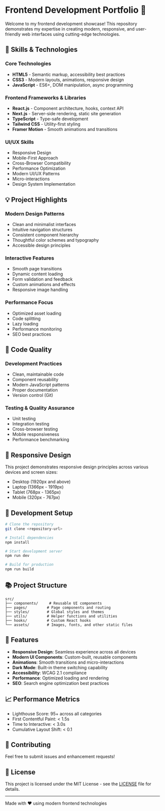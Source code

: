 # Frontend Development Portfolio 🎨

Welcome to my frontend development showcase! This repository demonstrates my expertise in creating modern, responsive, and user-friendly web interfaces using cutting-edge technologies.

## 🚀 Skills & Technologies

### Core Technologies
- **HTML5** - Semantic markup, accessibility best practices
- **CSS3** - Modern layouts, animations, responsive design
- **JavaScript** - ES6+, DOM manipulation, async programming

### Frontend Frameworks & Libraries
- **React.js** - Component architecture, hooks, context API
- **Next.js** - Server-side rendering, static site generation
- **TypeScript** - Type-safe development
- **Tailwind CSS** - Utility-first styling
- **Framer Motion** - Smooth animations and transitions

### UI/UX Skills
- Responsive Design
- Mobile-First Approach
- Cross-Browser Compatibility
- Performance Optimization
- Modern UI/UX Patterns
- Micro-interactions
- Design System Implementation

## 💡 Project Highlights

### Modern Design Patterns
- Clean and minimalist interfaces
- Intuitive navigation structures
- Consistent component hierarchy
- Thoughtful color schemes and typography
- Accessible design principles

### Interactive Features
- Smooth page transitions
- Dynamic content loading
- Form validation and feedback
- Custom animations and effects
- Responsive image handling

### Performance Focus
- Optimized asset loading
- Code splitting
- Lazy loading
- Performance monitoring
- SEO best practices

## 🎯 Code Quality

### Development Practices
- Clean, maintainable code
- Component reusability
- Modern JavaScript patterns
- Proper documentation
- Version control (Git)

### Testing & Quality Assurance
- Unit testing
- Integration testing
- Cross-browser testing
- Mobile responsiveness
- Performance benchmarking

## 📱 Responsive Design

This project demonstrates responsive design principles across various devices and screen sizes:
- Desktop (1920px and above)
- Laptop (1366px - 1919px)
- Tablet (768px - 1365px)
- Mobile (320px - 767px)

## 🔧 Development Setup

```bash
# Clone the repository
git clone <repository-url>

# Install dependencies
npm install

# Start development server
npm run dev

# Build for production
npm run build
```

## 📚 Project Structure

```
src/
├── components/     # Reusable UI components
├── pages/         # Page components and routing
├── styles/        # Global styles and themes
├── utils/         # Helper functions and utilities
├── hooks/         # Custom React hooks
└── assets/        # Images, fonts, and other static files
```

## 🌟 Features

- **Responsive Design**: Seamless experience across all devices
- **Modern UI Components**: Custom-built, reusable components
- **Animations**: Smooth transitions and micro-interactions
- **Dark Mode**: Built-in theme switching capability
- **Accessibility**: WCAG 2.1 compliance
- **Performance**: Optimized loading and rendering
- **SEO**: Search engine optimization best practices

## 📈 Performance Metrics

- Lighthouse Score: 95+ across all categories
- First Contentful Paint: < 1.5s
- Time to Interactive: < 3.0s
- Cumulative Layout Shift: < 0.1

## 🤝 Contributing

Feel free to submit issues and enhancement requests!

## 📄 License

This project is licensed under the MIT License - see the [LICENSE](LICENSE) file for details.

---

Made with ❤️ using modern frontend technologies 